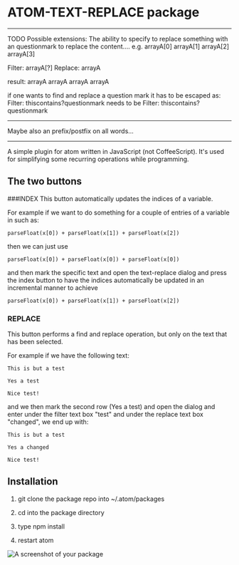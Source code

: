 # ATOM-TEXT-REPLACE package
-----------------------------------------
TODO Possible extensions:
The ability to specify to replace something with an questionmark to replace the content....
e.g.
arrayA[0]
arrayA[1]
arrayA[2]
arrayA[3]

Filter: arrayA[?]
Replace: arrayA

result:
arrayA
arrayA
arrayA
arrayA

if one wants to find and replace a question mark it has to be escaped as:
Filter: thiscontains?questionmark
needs to be
Filter: thiscontains\?questionmark


-----------------------------------
Maybe also an prefix/postfix on all words...

-----------------------------------------
A simple plugin for atom written in JavaScript (not CoffeeScript). It's used for simplifying some recurring operations while programming.

## The two buttons
###INDEX
This button automatically updates the indices of a variable.

For example if we want to do something for a couple of entries of a variable in such as:

```
parseFloat(x[0]) + parseFloat(x[1]) + parseFloat(x[2])
```

then we can just use

```
parseFloat(x[0]) + parseFloat(x[0]) + parseFloat(x[0])
```

and then mark the specific text and open the text-replace dialog and press the index button to
have the indices automatically be updated in an incremental manner to achieve

```
parseFloat(x[0]) + parseFloat(x[1]) + parseFloat(x[2])
```

### REPLACE
This button performs a find and replace operation, but only on the text that has been selected.

For example if we have the following text:

```
This is but a test

Yes a test

Nice test!
```

and we then mark the second row (Yes a test) and open the dialog and enter under the filter text box "test" and under the replace text box "changed", we end up with:

```
This is but a test

Yes a changed

Nice test!
```

## Installation
1. git clone the package repo into ~/.atom/packages

2. cd into the package directory

3. type npm install

4. restart atom

![A screenshot of your package](https://f.cloud.github.com/assets/69169/2290250/c35d867a-a017-11e3-86be-cd7c5bf3ff9b.gif)
